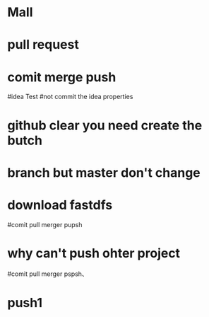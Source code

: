 # Mall
# pull request
# comit  merge push


#idea Test
#not commit the idea properties

#  github clear   you  need create the butch


# branch  but master don't change


# download fastdfs


#comit pull merger pupsh
# why can't push ohter project
#comit pull merger pspsh、


# push1